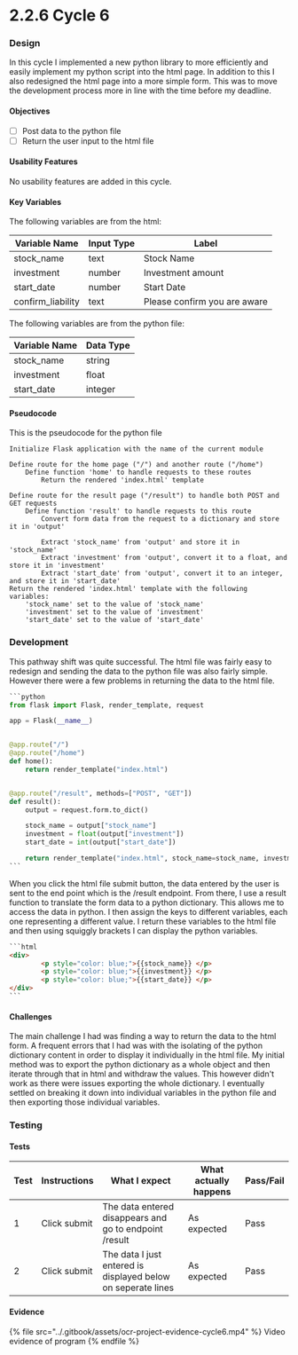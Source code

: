 # 2.2.6 Cycle 6

### Design <a href="#design" id="design"></a>

In this cycle I implemented a new python library to more efficiently and easily implement my python script into the html page. In addition to this I also redesigned the html page into a more simple form. This was to move the development process more in line with the time before my deadline.

#### Objectives <a href="#objectives" id="objectives"></a>

* [ ] Post data to the python file
* [ ] Return the user input to the html file

#### Usability Features <a href="#usability-features" id="usability-features"></a>

No usability features are added in this cycle.

#### Key Variables <a href="#key-variables" id="key-variables"></a>

The following variables are from the html:

| Variable Name      | Input Type | Label                        |
| ------------------ | ---------- | ---------------------------- |
| stock\_name        | text       | Stock Name                   |
| investment         | number     | Investment amount            |
| start\_date        | number     | Start Date                   |
| confirm\_liability | text       | Please confirm you are aware |

The following variables are from the python file:

| Variable Name | Data Type |
| ------------- | --------- |
| stock\_name   | string    |
| investment    | float     |
| start\_date   | integer   |

#### Pseudocode <a href="#pseudocode" id="pseudocode"></a>

This is the pseudocode for the python file

```
Initialize Flask application with the name of the current module

Define route for the home page ("/") and another route ("/home")
    Define function 'home' to handle requests to these routes
        Return the rendered 'index.html' template

Define route for the result page ("/result") to handle both POST and GET requests
    Define function 'result' to handle requests to this route
        Convert form data from the request to a dictionary and store it in 'output'

        Extract 'stock_name' from 'output' and store it in 'stock_name'
        Extract 'investment' from 'output', convert it to a float, and store it in 'investment'
        Extract 'start_date' from 'output', convert it to an integer, and store it in 'start_date'
Return the rendered 'index.html' template with the following variables:
    'stock_name' set to the value of 'stock_name'
    'investment' set to the value of 'investment'
    'start_date' set to the value of 'start_date'

```

### Development <a href="#development" id="development"></a>

This pathway shift was quite successful. The html file was fairly easy to redesign and sending the data to the python file was also fairly simple. However there were a few problems in returning the data to the html file.

````python
```python
from flask import Flask, render_template, request

app = Flask(__name__)


@app.route("/")
@app.route("/home")
def home():
    return render_template("index.html")


@app.route("/result", methods=["POST", "GET"])
def result():
    output = request.form.to_dict()

    stock_name = output["stock_name"]
    investment = float(output["investment"])
    start_date = int(output["start_date"])

    return render_template("index.html", stock_name=stock_name, investment=investment, start_date=start_date)
```
````

When you click the html file submit button, the data entered by the user is sent to the end point which is the /result endpoint. From there, I use a result function to translate the form data to a python dictionary. This allows me to access the data in python. I then assign the keys to different variables, each one representing a different value. I return these variables to the html file and then using squiggly brackets I can display the python variables.

````html
```html
<div>
        <p style="color: blue;">{{stock_name}} </p>
        <p style="color: blue;">{{investment}} </p>
        <p style="color: blue;">{{start_date}} </p>
</div>
```
````

#### Challenges <a href="#challenges" id="challenges"></a>

The main challenge I had was finding a way to return the data to the html form. A frequent errors that I had was with the isolating of the python dictionary content in order to display it individually in the html file. My initial method was to export the python dictionary as a whole object and then iterate through that in html and withdraw the values. This however didn't work as there were issues exporting the whole dictionary. I eventually settled on breaking it down into individual variables in the python file and then exporting those individual variables.

### Testing <a href="#testing" id="testing"></a>

#### Tests <a href="#tests" id="tests"></a>

| Test | Instructions | What I expect                                                | What actually happens | Pass/Fail |
| ---- | ------------ | ------------------------------------------------------------ | --------------------- | --------- |
| 1    | Click submit | The data entered disappears and go to endpoint /result       | As expected           | Pass      |
| 2    | Click submit | The data I just entered is displayed below on seperate lines | As expected           | Pass      |

#### Evidence <a href="#evidence" id="evidence"></a>



{% file src="../.gitbook/assets/ocr-project-evidence-cycle6.mp4" %}
Video evidence of program
{% endfile %}
